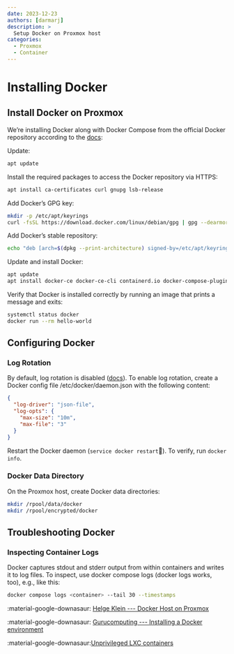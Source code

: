 ```yaml
---
date: 2023-12-23
authors: [darmarj]
description: >
  Setup Docker on Proxmox host
categories:
  - Proxmox
  - Container
---
```


# Installing Docker

## Install Docker on Proxmox
We’re installing Docker along with Docker Compose from the official Docker repository according to the [docs](https://docs.docker.com/engine/install/debian/):

Update:
```bash
apt update
```

Install the required packages to access the Docker repository via HTTPS:
```bash
apt install ca-certificates curl gnupg lsb-release
```

Add Docker’s GPG key:
```bash
mkdir -p /etc/apt/keyrings
curl -fsSL https://download.docker.com/linux/debian/gpg | gpg --dearmor -o /etc/apt/keyrings/docker.gpg
```

Add Docker’s stable repository:
```bash
echo "deb [arch=$(dpkg --print-architecture) signed-by=/etc/apt/keyrings/docker.gpg] https://download.docker.com/linux/debian $(lsb_release -cs) stable" | tee /etc/apt/sources.list.d/docker.list > /dev/null
```

Update and install Docker:
```bash
apt update
apt install docker-ce docker-ce-cli containerd.io docker-compose-plugin
```

Verify that Docker is installed correctly by running an image that prints a message and exits:
```bash
systemctl status docker
docker run --rm hello-world
```

## Configuring Docker

### <span class="vividgreen">Log Rotation</span>
By default, log rotation is disabled ([docs](https://docs.docker.com/config/containers/logging/configure/)). To enable log rotation, create a Docker config file /etc/docker/daemon.json with the following content:

```json
{
  "log-driver": "json-file",
  "log-opts": {
    "max-size": "10m",
    "max-file": "3"
  }
}
```

Restart the Docker daemon (`service docker restart`). To verify, run `docker info`.

### <span class="vivigreen">Docker Data Directory</span>
On the Proxmox host, create Docker data directories:
```bash
mkdir /rpool/data/docker
mkdir /rpool/encrypted/docker
```

## Troubleshooting Docker
### <span class="vividgreen">Inspecting Container Logs</span>
Docker captures stdout and stderr output from within containers and writes it to log files. To inspect, use docker compose logs (docker logs works, too), e.g., like this:

```bash
docker compose logs <container> --tail 30 --timestamps
```

:material-google-downasaur: [Helge Klein --- Docker Host on Proxmox](https://helgeklein.com/blog/installing-proxmox-as-docker-host-on-intel-nuc-home-server/)

:material-google-downasaur: [Gurucomputing --- Installing a Docker environment](https://blog.gurucomputing.com.au/homelabbing-with-proxmox/installing-a-docker-environment/)

:material-google-downasaur:[Unprivileged LXC containers](https://pve.proxmox.com/wiki/Unprivileged_LXC_containers)
